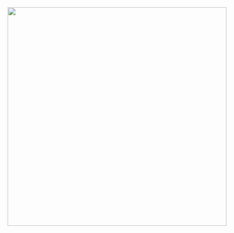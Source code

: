 
<div id="header" align="center">
  <img src="https://i.giphy.com/media/v1.Y2lkPTc5MGI3NjExNWVsendzbDNtZG9oZnlqc252dHppd20zajBxZnJjNHJvaXF0YzVlaSZlcD12MV9pbnRlcm5hbF9naWZfYnlfaWQmY3Q9Zw/qgQUggAC3Pfv687qPC/giphy.gif" width="500"/>
</div>
